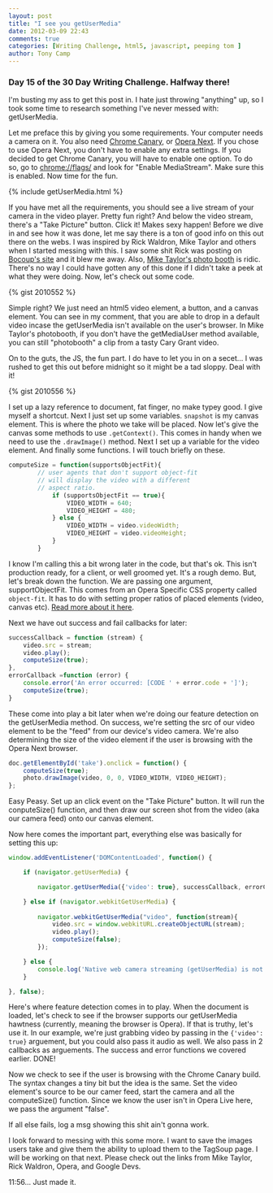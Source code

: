 ```yaml
---
layout: post
title: "I see you getUserMedia"
date: 2012-03-09 22:43
comments: true
categories: [Writing Challenge, html5, javascript, peeping tom ]
author: Tony Camp
---
```


### Day 15 of the 30 Day Writing Challenge. Halfway there!

I'm busting my ass to get this post in. I hate just throwing "anything" up, so I took some time to research something I've never messed with: getUserMedia.

Let me preface this by giving you some requirements. Your computer needs a camera on it. You also need [Chrome Canary][1], or [Opera Next][0]. If you chose to use Opera Next, you don't have to enable any extra settings. If you decided to get Chrome Canary, you will have to enable one option. To do so, go to [chrome://flags/][2] and look for "Enable MediaStream". Make sure this is enabled. Now time for the fun.

{% include getUserMedia.html %}

<!-- more -->

If you have met all the requirements, you should see a live stream of your camera in the video player. Pretty fun right? And below the video stream, there's a "Take Picture" button. Click it! Makes sexy happen! Before we dive in and see how it was done, let me say there is a ton of good info on this out there on the webs. I was inspired by Rick Waldron, Mike Taylor and others when I started messing with this. I saw some shit Rick was posting on [Bocoup's site][6] and it blew me away. Also, [Mike Taylor's photo booth][3] is ridic. There's no way I could have gotten any of this done if I didn't take a peek at what they were doing. Now, let's check out some code.

{% gist 2010552 %}

Simple right? We just need an html5 video element, a button, and a canvas element. You can see in my comment, that you are able to drop in a default video incase the getUserMedia isn't available on the user's browser. In Mike Taylor's photobooth, if you don't have the getMediaUser method available, you can still "photobooth" a clip from a tasty Cary Grant video.

On to the guts, the JS, the fun part. I do have to let you in on a secet... I was rushed to get this out before midnight so it might be a tad sloppy. Deal with it!

{% gist 2010556 %}

I set up a lazy reference to document, fat finger, no make typey good. I give myself a shortcut. Next I just set up some variables. `snapshot` is my canvas element. This is where the photo we take will be placed. Now let's give the canvas some methods to use `.getContext()`. This comes in handy when we need to use the `.drawImage()` method. Next I set up a variable for the video element. And finally some functions. I will touch briefly on these.

```javascript
computeSize = function(supportsObjectFit){
		// user agents that don't support object-fit 
		// will display the video with a different 
		// aspect ratio. 
			if (supportsObjectFit == true){
				VIDEO_WIDTH = 640;
				VIDEO_HEIGHT = 480;
			} else {
				VIDEO_WIDTH = video.videoWidth;
				VIDEO_HEIGHT = video.videoHeight;
			}
		}
```
I know I'm calling this a bit wrong later in the code, but that's ok. This isn't production ready, for a client, or well groomed yet. It's a rough demo. But, let's break down the function. We are passing one argument, supportObjectFit. This comes from an Opera Specific CSS property called `object-fit`. It has to do with setting proper ratios of placed elements (video, canvas etc). [Read more about it here][5].

Next we have out success and fail callbacks for later:

```javascript
successCallback = function (stream) {
	video.src = stream;
	video.play();
	computeSize(true);
},
errorCallback =function (error) {
	console.error('An error occurred: [CODE ' + error.code + ']');
	computeSize(true);
}
```
These come into play a bit later when we're doing our feature detection on the getUserMedia method. On success, we're setting the src of our video element to be the "feed" from our device's video camera. We're also determining the size of the video element if the user is browsing with the Opera Next browser.

```javascript
doc.getElementById('take').onclick = function() {
	computeSize(true);
	photo.drawImage(video, 0, 0, VIDEO_WIDTH, VIDEO_HEIGHT);
};
```

Easy Peasy. Set up an click event on the "Take Picture" button. It will run the conputeSize() function, and then draw our screen shot from the video (aka our camera feed) onto our canvas element.

Now here comes the important part, everything else was basically for setting this up:

```javascript
window.addEventListener('DOMContentLoaded', function() {

	if (navigator.getUserMedia) {

		navigator.getUserMedia({'video': true}, successCallback, errorCallback);

	} else if (navigator.webkitGetUserMedia) {
		
		navigator.webkitGetUserMedia("video", function(stream){
			video.src = window.webkitURL.createObjectURL(stream);
			video.play();
			computeSize(false);
		});

	} else {
		console.log('Native web camera streaming (getUserMedia) is not supported in this browser.');
	}

}, false);
```
Here's where feature detection comes in to play. When the document is loaded, let's check to see if the browser supports our getUserMedia hawtness (currently, meaning the browser is Opera). If that is truthy, let's use it. In our example, we're just grabbing video by passing in the `{'video': true}` arguement, but you could also pass it audio as well. We also pass in 2 callbacks as arguements. The success and error functions we covered earlier. DONE!

Now we check to see if the user is browsing with the Chrome Canary build. The syntax changes a tiny bit but the idea is the same. Set the video element's source to be our camer feed, start the camera and all the computeSize() function. Since we know the user isn't in Opera Live here, we pass the argument "false".

If all else fails, log a msg showing this shit ain't gonna work.

I look forward to messing with this some more. I want to save the images users take and give them the ability to upload them to the TagSoup page. I will be working on that next. Please check out the links from Mike Taylor, Rick Waldron, Opera, and Google Devs.

11:56... Just made it.

[0]: http://www.opera.com/browser/next/
[1]: http://tools.google.com/dlpage/chromesxs
[2]: chrome://flags/
[3]: http://miketaylr.com/photobooth/
[4]: https://developer.mozilla.org/en/Canvas_tutorial/Using_images
[5]: http://dev.opera.com/articles/view/css3-object-fit-object-position/
[6]: http://bocoup.com/
